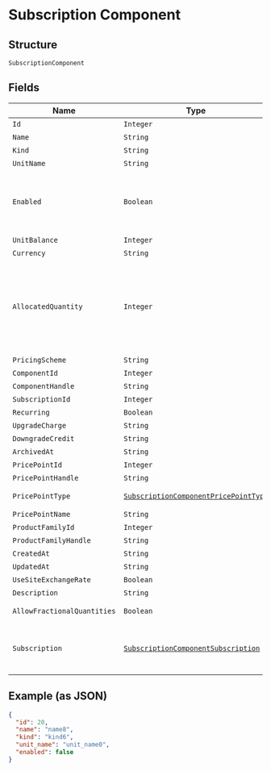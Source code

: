 
# Subscription Component

## Structure

`SubscriptionComponent`

## Fields

| Name | Type | Tags | Description | Getter | Setter |
|  --- | --- | --- | --- | --- | --- |
| `Id` | `Integer` | Optional | - | Integer getId() | setId(Integer id) |
| `Name` | `String` | Optional | - | String getName() | setName(String name) |
| `Kind` | `String` | Optional | - | String getKind() | setKind(String kind) |
| `UnitName` | `String` | Optional | - | String getUnitName() | setUnitName(String unitName) |
| `Enabled` | `Boolean` | Optional | (for on/off components) indicates if the component is enabled for the subscription | Boolean getEnabled() | setEnabled(Boolean enabled) |
| `UnitBalance` | `Integer` | Optional | - | Integer getUnitBalance() | setUnitBalance(Integer unitBalance) |
| `Currency` | `String` | Optional | - | String getCurrency() | setCurrency(String currency) |
| `AllocatedQuantity` | `Integer` | Optional | For Quantity-based components: The current allocation for the component on the given subscription. For On/Off components: Use 1 for on. Use 0 for off. | Integer getAllocatedQuantity() | setAllocatedQuantity(Integer allocatedQuantity) |
| `PricingScheme` | `String` | Optional | - | String getPricingScheme() | setPricingScheme(String pricingScheme) |
| `ComponentId` | `Integer` | Optional | - | Integer getComponentId() | setComponentId(Integer componentId) |
| `ComponentHandle` | `String` | Optional | - | String getComponentHandle() | setComponentHandle(String componentHandle) |
| `SubscriptionId` | `Integer` | Optional | - | Integer getSubscriptionId() | setSubscriptionId(Integer subscriptionId) |
| `Recurring` | `Boolean` | Optional | - | Boolean getRecurring() | setRecurring(Boolean recurring) |
| `UpgradeCharge` | `String` | Optional | - | String getUpgradeCharge() | setUpgradeCharge(String upgradeCharge) |
| `DowngradeCredit` | `String` | Optional | - | String getDowngradeCredit() | setDowngradeCredit(String downgradeCredit) |
| `ArchivedAt` | `String` | Optional | - | String getArchivedAt() | setArchivedAt(String archivedAt) |
| `PricePointId` | `Integer` | Optional | - | Integer getPricePointId() | setPricePointId(Integer pricePointId) |
| `PricePointHandle` | `String` | Optional | - | String getPricePointHandle() | setPricePointHandle(String pricePointHandle) |
| `PricePointType` | [`SubscriptionComponentPricePointType`](../../doc/models/containers/subscription-component-price-point-type.md) | Optional | This is a container for one-of cases. | SubscriptionComponentPricePointType getPricePointType() | setPricePointType(SubscriptionComponentPricePointType pricePointType) |
| `PricePointName` | `String` | Optional | - | String getPricePointName() | setPricePointName(String pricePointName) |
| `ProductFamilyId` | `Integer` | Optional | - | Integer getProductFamilyId() | setProductFamilyId(Integer productFamilyId) |
| `ProductFamilyHandle` | `String` | Optional | - | String getProductFamilyHandle() | setProductFamilyHandle(String productFamilyHandle) |
| `CreatedAt` | `String` | Optional | - | String getCreatedAt() | setCreatedAt(String createdAt) |
| `UpdatedAt` | `String` | Optional | - | String getUpdatedAt() | setUpdatedAt(String updatedAt) |
| `UseSiteExchangeRate` | `Boolean` | Optional | - | Boolean getUseSiteExchangeRate() | setUseSiteExchangeRate(Boolean useSiteExchangeRate) |
| `Description` | `String` | Optional | - | String getDescription() | setDescription(String description) |
| `AllowFractionalQuantities` | `Boolean` | Optional | - | Boolean getAllowFractionalQuantities() | setAllowFractionalQuantities(Boolean allowFractionalQuantities) |
| `Subscription` | [`SubscriptionComponentSubscription`](../../doc/models/subscription-component-subscription.md) | Optional | An optional object, will be returned if provided `include=subscription` query param. | SubscriptionComponentSubscription getSubscription() | setSubscription(SubscriptionComponentSubscription subscription) |

## Example (as JSON)

```json
{
  "id": 20,
  "name": "name8",
  "kind": "kind6",
  "unit_name": "unit_name0",
  "enabled": false
}
```

